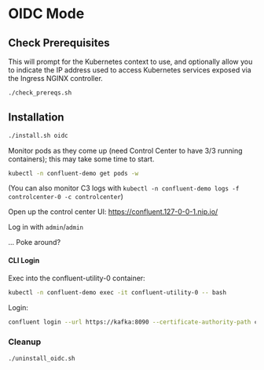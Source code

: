# OIDC Mode

## Check Prerequisites

This will prompt for the Kubernetes context to use, and optionally allow you to indicate the IP address used to access Kubernetes services exposed via the Ingress NGINX controller.

```bash
./check_prereqs.sh
```

## Installation

```bash
./install.sh oidc
```

Monitor pods as they come up (need Control Center to have 3/3 running containers); this may take some time to start.

```bash
kubectl -n confluent-demo get pods -w
```

(You can also monitor C3 logs with `kubectl -n confluent-demo logs -f controlcenter-0 -c controlcenter`)

Open up the control center UI: https://confluent.127-0-0-1.nip.io/

Log in with `admin`/`admin`

... Poke around?

#### CLI Login

Exec into the confluent-utility-0 container:

```bash
kubectl -n confluent-demo exec -it confluent-utility-0 -- bash
```

Login:

```bash
confluent login --url https://kafka:8090 --certificate-authority-path certs/ca.crt  --no-browser
```

### Cleanup

```bash
./uninstall_oidc.sh
```
